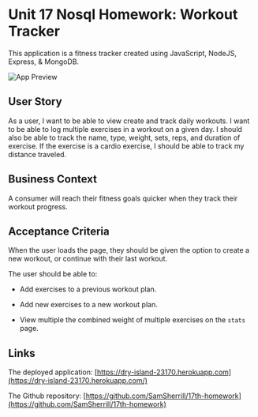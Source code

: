 # Unit 17 Nosql Homework: Workout Tracker

This application is a fitness tracker created using JavaScript, NodeJS, Express, & MongoDB.

![App Preview](#)

## User Story

As a user, I want to be able to view create and track daily workouts. I want to be able to log multiple exercises in a workout on a given day. I should also be able to track the name, type, weight, sets, reps, and duration of exercise. If the exercise is a cardio exercise, I should be able to track my distance traveled.

## Business Context

A consumer will reach their fitness goals quicker when they track their workout progress.

## Acceptance Criteria

When the user loads the page, they should be given the option to create a new workout, or continue with their last workout.

The user should be able to:

  * Add exercises to a previous workout plan.

  * Add new exercises to a new workout plan.

  * View multiple the combined weight of multiple exercises on the `stats` page.

## Links

The deployed application: [https://dry-island-23170.herokuapp.com](https://dry-island-23170.herokuapp.com/)

The Github repository: [https://github.com/SamSherrill/17th-homework](https://github.com/SamSherrill/17th-homework)